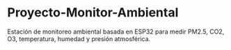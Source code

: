 # Proyecto-Monitor-Ambiental
Estación de monitoreo ambiental basada en ESP32 para medir PM2.5, CO2, O3, temperatura, humedad y presión atmosférica.

